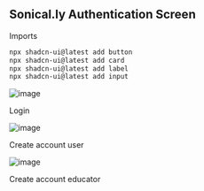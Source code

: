 ## Sonical.ly Authentication Screen
Imports

```bash
npx shadcn-ui@latest add button
npx shadcn-ui@latest add card
npx shadcn-ui@latest add label
npx shadcn-ui@latest add input
```

![image](https://github.com/user-attachments/assets/d3c1a32b-9652-4e61-a13c-c876830134b6)

Login

![image](https://github.com/user-attachments/assets/aee60b47-d151-41ff-a97b-63bd47554139)

Create account user

![image](https://github.com/user-attachments/assets/064433ef-2e6c-4a96-afc0-d422d84ac19c)

Create account educator
